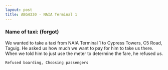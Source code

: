```yaml
---
layout: post
title: ABG4330 - NAIA Terminal 1
---
```


### Name of taxi: (forgot)

We wanted to take a taxi from NAIA Terminal 1 to Cypress Towers, C5 Road, Taguig. He asked us how much we want to pay for him to take us there. When we told him to just use the meter to determine the fare, he refused us.

```Refused boarding, Choosing passengers```
